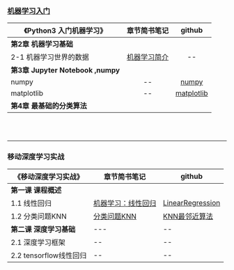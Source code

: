 ### [机器学习入门](https://github.com/angmu/Machine-Learning)

《Python3 入门机器学习》| 章节简书笔记 | github
---|:-:|:-:
**第2章 机器学习基础** |  |
2-1 机器学习世界的数据   | [机器学习简介](https://www.jianshu.com/p/ce5a3bcb8414) | --
**第3章  Jupyter Notebook ,numpy** |  |
numpy | -- | [numpy](https://nbviewer.jupyter.org/github/angmu/Machine-Learning/blob/master/ch03/numpy.ipynb) 
matplotlib | -- | [matplotlib](https://nbviewer.jupyter.org/github/angmu/Machine-Learning/blob/master/ch03/matplotlib.ipynb) 
**第4章 最基础的分类算法** |  |

<br><br>





----

### 移动深度学习实战
 《移动深度学习实战》    | 章节简书笔记   | github
 -- | -- | --- 
**第一课 课程概述** |  | 
1.1 线性回归 | [机器学习：线性回归](https://www.jianshu.com/p/7966614c082b) | [LinearRegression](https://nbviewer.jupyter.org/github/angmu/Machine-Learning/blob/master/chapter01/LinearRegression.ipynb)
1.2 分类问题KNN  | [分类问题KNN](https://www.jianshu.com/p/089f01adbc24)  | [KNN最邻近算法](https://nbviewer.jupyter.org/github/angmu/Machine-Learning/blob/master/chapter01/KNN.ipynb) 
**第二课 深度学习基础** | --- | --
2.1 深度学习框架        | -- |--
2.2  tensorflow线性回归 | -- | --